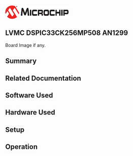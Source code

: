 ![image](images/microchip.jpg) 

## LVMC DSPIC33CK256MP508 AN1299

Board Image if any.

## Summary


## Related Documentation


## Software Used 


## Hardware Used


## Setup


## Operation



